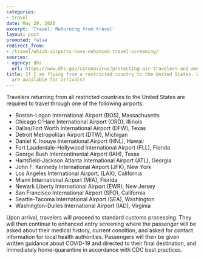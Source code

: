 ```yaml
---
categories:
- travel
date: May 29, 2020
excerpt: 'Travel: Returning from travel'
layout: post
promoted: false
redirect_from:
- /travel/which-airports-have-enhanced-travel-screening/
sources:
- agency: dhs
  url: https://www.dhs.gov/coronavirus/protecting-air-travelers-and-american-public
title: If I am flying from a restricted country to the United States. Which airports
  are available for arrivals?
---
```


Travelers returning from all restricted countries to the United States are required to travel through one of the following airports:

- Boston-Logan International Airport (BOS), Massachusetts
- Chicago O’Hare International Airport (ORD), Illinois
- Dallas/Fort Worth International Airport (DFW), Texas
- Detroit Metropolitan Airport (DTW), Michigan
- Daniel K. Inouye International Airport (HNL), Hawaii
- Fort Lauderdale-Hollywood International Airport (FLL), Florida
- George Bush Intercontinental Airport (IAH), Texas
- Hartsfield-Jackson Atlanta International Airport (ATL), Georgia
- John F. Kennedy International Airport (JFK), New York
- Los Angeles International Airport, (LAX), California
- Miami International Airport (MIA), Florida
- Newark Liberty International Airport (EWR), New Jersey
- San Francisco International Airport (SFO), California
- Seattle-Tacoma International Airport (SEA), Washington
- Washington-Dulles International Airport (IAD), Virginia

Upon arrival, travelers will proceed to standard customs processing. They will then continue to enhanced entry screening where the passenger will be asked about their medical history, current condition, and asked for contact information for local health authorities. Passengers will then be given written guidance about COVID-19 and directed to their final destination, and immediately home-quarantine in accordance with CDC best practices.